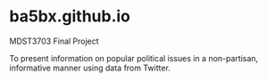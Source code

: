 # ba5bx.github.io
MDST3703 Final Project

 To present information on popular political issues in a non-partisan, informative manner using data from Twitter.